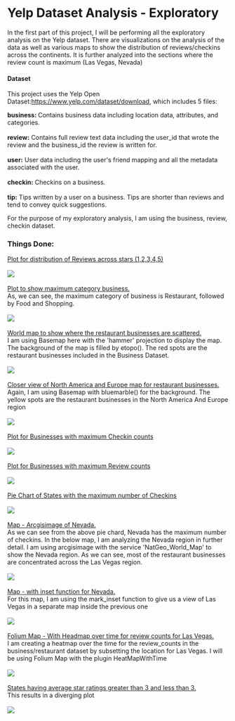 <h1>Yelp Dataset Analysis - Exploratory</h1>

In the first part of this project, I will be performing all the exploratory analysis on the Yelp dataset. There are visualizations on the analysis of the data as well as various maps to show the distribution of reviews/checkins across the continents. It is further analyzed into the sections where the review count is maximum (Las Vegas, Nevada)

<h4>Dataset</h4>

This project uses the Yelp Open Dataset:https://www.yelp.com/dataset/download, which includes 5 files:

<b>business: </b>Contains business data including location data, attributes, and categories.<br><br>
<b>review:</b> Contains full review text data including the user_id that wrote the review and the business_id the review is written for.<br><br>
<b>user:</b> User data including the user's friend mapping and all the metadata associated with the user.<br><br>
<b>checkin:</b> Checkins on a business.<br><br>
<b>tip:</b> Tips written by a user on a business. Tips are shorter than reviews and tend to convey quick suggestions.<br>

For the purpose of my exploratory analysis, I am using the business, review, checkin dataset.

<h3>Things Done:</h3>


<ins>Plot for distribution of Reviews across stars (1,2,3,4,5)</ins><br><br>
![](Images/Exploratory/Stars.png)<br><br>
<ins>Plot to show maximum category business. </ins><br>
As, we can see, the maximum category of business is Restaurant, followed by Food and Shopping.<br><br>
![](Images/Exploratory/Category.png)<br><br>
<ins>World map to show where the restaurant businesses are scattered. </ins><br>
I am using Basemap here with the 'hammer' projection to display the map. The background of the map is filled by etopo(). The red spots are the restaurant businesses included in the Business Dataset.<br><br>
![](Images/Exploratory/World_Map.png)<br><br>
<ins>Closer view of North America and Europe map for restaurant businesses.</ins><br> 
Again, I am using Basemap with bluemarble() for the background. The yellow spots are the restaurant businesses in the North America And Europe region<br><br>
![](Images/Exploratory/NAmerica_Europe.png)<br><br>
<ins>Plot for Businesses with maximum Checkin counts</ins><br><br>
![](Images/Exploratory/Checkins.png)<br><br>
<ins>Plot for Businesses with maximum Review counts</ins><br><br>
![](Images/Exploratory/Reviews.png)<br><br>
<ins>Pie Chart of States with the maximum number of Checkins</ins><br><br>
![](Images/Exploratory/States.png)<br><br>
<ins>Map - Arcgisimage of Nevada. </ins><br>
As we can see from the above pie chard, Nevada has the maximum number of checkins. In the below map, I am analyzing the Nevada region in further detail. I am using arcgisimage with the service 'NatGeo_World_Map' to show the Nevada region. As we can see, most of the restaurant businesses are concentrated across the Las Vegas region.<br><br>
![](Images/Exploratory/Arcgis.png)<br><br>
<ins>Map - with inset function for Nevada. </ins><br>
For this map, I am using the mark_inset function to give us a view of Las Vegas in a separate map inside the previous one<br><br>
![](Images/Exploratory/Inset.png)<br><br>
<ins>Folium Map - With Headmap over time for review counts for Las Vegas. </ins><br>
I am creating a heatmap over the time for the review_counts in the business/restaurant dataset by subsetting the location for Las Vegas. I will be using Folium Map with the plugin HeatMapWithTime<br><br>
![](Images/Exploratory/Heatmap.png)<br><br>
<ins>States having average star ratings greater than 3 and less than 3.</ins><br> 
This results in a diverging plot<br><br>
![](Images/Exploratory/Divider.png)<br><br>

